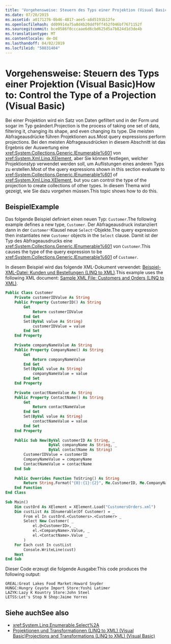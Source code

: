 ```yaml
---
title: 'Vorgehensweise: Steuern des Typs einer Projektion (Visual Basic)'
ms.date: 07/20/2015
ms.assetid: a0171276-0b46-4817-aee5-a8d5191b12fe
ms.openlocfilehash: dd09914a75a8d4b20ddf9ff452f046bf7671152f
ms.sourcegitcommit: bce0586f0cccaae6d6cbd625d5a7b824d1d3de4b
ms.translationtype: MT
ms.contentlocale: de-DE
ms.lasthandoff: 04/02/2019
ms.locfileid: "58831404"
---
```

# <a name="how-to-control-the-type-of-a-projection-visual-basic"></a><span data-ttu-id="ece13-102">Vorgehensweise: Steuern des Typs einer Projektion (Visual Basic)</span><span class="sxs-lookup"><span data-stu-id="ece13-102">How to: Control the Type of a Projection (Visual Basic)</span></span>
<span data-ttu-id="ece13-103">Bei einer Projektion wird ein Satz von Daten gefiltert und in der Form und sogar im Typ geändert.</span><span class="sxs-lookup"><span data-stu-id="ece13-103">Projection is the process of taking one set of data, filtering it, changing its shape, and even changing its type.</span></span> <span data-ttu-id="ece13-104">Die meisten Abfrageausdrücke führen Projektionen aus.</span><span class="sxs-lookup"><span data-stu-id="ece13-104">Most query expressions perform projections.</span></span> <span data-ttu-id="ece13-105">Bei den meisten Abfrageausdrücken in diesem Abschnitt ist das Ergebnis der Auswertung eine <xref:System.Collections.Generic.IEnumerable%601> von <xref:System.Xml.Linq.XElement>, aber Sie können festlegen, welcher Projektionstyp verwendet werden soll, um Auflistungen eines anderen Typs zu erstellen.</span><span class="sxs-lookup"><span data-stu-id="ece13-105">Most of the query expressions shown in this section evaluate to <xref:System.Collections.Generic.IEnumerable%601> of <xref:System.Xml.Linq.XElement>, but you can control the type of the projection to create collections of other types.</span></span> <span data-ttu-id="ece13-106">In diesem Thema wird gezeigt, wie Sie dazu vorgehen müssen.</span><span class="sxs-lookup"><span data-stu-id="ece13-106">This topic shows how to do this.</span></span>  
  
## <a name="example"></a><span data-ttu-id="ece13-107">Beispiel</span><span class="sxs-lookup"><span data-stu-id="ece13-107">Example</span></span>  
 <span data-ttu-id="ece13-108">Das folgende Beispiel definiert einen neuen Typ: `Customer`.</span><span class="sxs-lookup"><span data-stu-id="ece13-108">The following example defines a new type, `Customer`.</span></span> <span data-ttu-id="ece13-109">Der Abfrageausdruck instanziiert dann in der `Customer`-Klausel neue `Select`-Objekte.</span><span class="sxs-lookup"><span data-stu-id="ece13-109">The query expression then instantiates new `Customer` objects in the `Select` clause.</span></span> <span data-ttu-id="ece13-110">Damit ist der Typ des Abfrageausdrucks eine <xref:System.Collections.Generic.IEnumerable%601> von `Customer`.</span><span class="sxs-lookup"><span data-stu-id="ece13-110">This causes the type of the query expression to be <xref:System.Collections.Generic.IEnumerable%601> of `Customer`.</span></span>  
  
 <span data-ttu-id="ece13-111">In diesem Beispiel wird das folgende XML-Dokument verwendet: [Beispiel-XML-Datei: Kunden und Bestellungen (LINQ to XML)](../../../../visual-basic/programming-guide/concepts/linq/sample-xml-file-customers-and-orders-linq-to-xml.md).</span><span class="sxs-lookup"><span data-stu-id="ece13-111">This example uses the following XML document: [Sample XML File: Customers and Orders (LINQ to XML)](../../../../visual-basic/programming-guide/concepts/linq/sample-xml-file-customers-and-orders-linq-to-xml.md).</span></span>  
  
```vb  
Public Class Customer  
    Private customerIDValue As String  
    Public Property CustomerID() As String  
        Get  
            Return customerIDValue  
        End Get  
        Set(ByVal value As String)  
            customerIDValue = value  
        End Set  
    End Property  
  
    Private companyNameValue As String  
    Public Property CompanyName() As String  
        Get  
            Return companyNameValue  
        End Get  
        Set(ByVal value As String)  
            companyNameValue = value  
        End Set  
    End Property  
  
    Private contactNameValue As String  
    Public Property ContactName() As String  
        Get  
            Return contactNameValue  
        End Get  
        Set(ByVal value As String)  
            contactNameValue = value  
        End Set  
    End Property  
  
    Public Sub New(ByVal customerID As String, _  
                   ByVal companyName As String, _  
                   ByVal contactName As String)  
        CustomerIDValue = customerID  
        CompanyNameValue = companyName  
        ContactNameValue = contactName  
    End Sub  
  
    Public Overrides Function ToString() As String  
        Return String.Format("{0}:{1}:{2}", Me.CustomerID, Me.CompanyName, Me.ContactName)  
    End Function  
End Class  
  
Sub Main()  
    Dim custOrd As XElement = XElement.Load("CustomersOrders.xml")  
    Dim custList As IEnumerable(Of Customer) = _  
        From el In custOrd.<Customers>.<Customer> _  
        Select New Customer( _  
            el.@<CustomerID>, _  
            el.<CompanyName>.Value, _  
            el.<ContactName>.Value _  
        )  
    For Each cust In custList  
        Console.WriteLine(cust)  
    Next  
End Sub  
```  
  
 <span data-ttu-id="ece13-112">Dieser Code erzeugt die folgende Ausgabe:</span><span class="sxs-lookup"><span data-stu-id="ece13-112">This code produces the following output:</span></span>  
  
```  
GREAL:Great Lakes Food Market:Howard Snyder  
HUNGC:Hungry Coyote Import Store:Yoshi Latimer  
LAZYK:Lazy K Kountry Store:John Steel  
LETSS:Let's Stop N Shop:Jaime Yorres  
```  
  
## <a name="see-also"></a><span data-ttu-id="ece13-113">Siehe auch</span><span class="sxs-lookup"><span data-stu-id="ece13-113">See also</span></span>

- <xref:System.Linq.Enumerable.Select%2A>
- [<span data-ttu-id="ece13-114">Projektionen und Transformationen (LINQ to XML) (Visual Basic)</span><span class="sxs-lookup"><span data-stu-id="ece13-114">Projections and Transformations (LINQ to XML) (Visual Basic)</span></span>](../../../../visual-basic/programming-guide/concepts/linq/projections-and-transformations-linq-to-xml.md)
